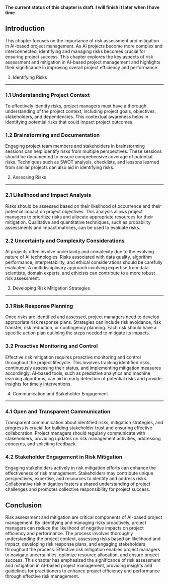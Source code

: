 **The current status of this chapter is draft. I will finish it later when I have time**

Introduction
------------

This chapter focuses on the importance of risk assessment and mitigation in AI-based project management. As AI projects become more complex and interconnected, identifying and managing risks becomes crucial for ensuring project success. This chapter explores the key aspects of risk assessment and mitigation in AI-based project management and highlights their significance in improving overall project efficiency and performance.

1. Identifying Risks
--------------------

### 1.1 Understanding Project Context

To effectively identify risks, project managers must have a thorough understanding of the project context, including project goals, objectives, stakeholders, and dependencies. This contextual awareness helps in identifying potential risks that could impact project outcomes.

### 1.2 Brainstorming and Documentation

Engaging project team members and stakeholders in brainstorming sessions can help identify risks from multiple perspectives. These sessions should be documented to ensure comprehensive coverage of potential risks. Techniques such as SWOT analysis, checklists, and lessons learned from similar projects can also aid in identifying risks.

2. Assessing Risks
------------------

### 2.1 Likelihood and Impact Analysis

Risks should be assessed based on their likelihood of occurrence and their potential impact on project objectives. This analysis allows project managers to prioritize risks and allocate appropriate resources for their mitigation. Qualitative and quantitative techniques, such as probability assessments and impact matrices, can be used to evaluate risks.

### 2.2 Uncertainty and Complexity Considerations

AI projects often involve uncertainty and complexity due to the evolving nature of AI technologies. Risks associated with data quality, algorithm performance, interpretability, and ethical considerations should be carefully evaluated. A multidisciplinary approach involving expertise from data scientists, domain experts, and ethicists can contribute to a more robust risk assessment.

3. Developing Risk Mitigation Strategies
----------------------------------------

### 3.1 Risk Response Planning

Once risks are identified and assessed, project managers need to develop appropriate risk response plans. Strategies can include risk avoidance, risk transfer, risk reduction, or contingency planning. Each risk should have a specific action plan outlining the steps needed to mitigate its impacts.

### 3.2 Proactive Monitoring and Control

Effective risk mitigation requires proactive monitoring and control throughout the project lifecycle. This involves tracking identified risks, continuously assessing their status, and implementing mitigation measures accordingly. AI-based tools, such as predictive analytics and machine learning algorithms, can aid in early detection of potential risks and provide insights for timely interventions.

4. Communication and Stakeholder Engagement
-------------------------------------------

### 4.1 Open and Transparent Communication

Transparent communication about identified risks, mitigation strategies, and progress is crucial for building stakeholder trust and ensuring effective collaboration. Project managers should regularly communicate with stakeholders, providing updates on risk management activities, addressing concerns, and soliciting feedback.

### 4.2 Stakeholder Engagement in Risk Mitigation

Engaging stakeholders actively in risk mitigation efforts can enhance the effectiveness of risk management. Stakeholders may contribute unique perspectives, expertise, and resources to identify and address risks. Collaborative risk mitigation fosters a shared understanding of project challenges and promotes collective responsibility for project success.

Conclusion
----------

Risk assessment and mitigation are critical components of AI-based project management. By identifying and managing risks proactively, project managers can reduce the likelihood of negative impacts on project efficiency and performance. The process involves thoroughly understanding the project context, assessing risks based on likelihood and impact, developing risk response plans, and engaging stakeholders throughout the process. Effective risk mitigation enables project managers to navigate uncertainties, optimize resource allocation, and ensure project success. This chapter has emphasized the significance of risk assessment and mitigation in AI-based project management, providing insights and guidelines for practitioners to enhance project efficiency and performance through effective risk management.
